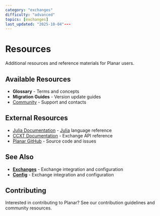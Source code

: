 ```yaml
---
category: "exchanges"
difficulty: "advanced"
topics: [exchanges]
last_updated: "2025-10-04"---
---
```


# Resources

Additional resources and reference materials for Planar users.

## Available Resources

- **Glossary** - Terms and concepts
- **Migration Guides** - Version update guides
- [Community](community.md) - Support and contacts

## External Resources

- [Julia Documentation](https://docs.julialang.org/) - [Julia](https://julialang.org/) language reference
- [CCXT Documentation](https://docs.ccxt.com/) - Exchange API reference
- [Planar GitHub](https://github.com/defnlnotme/Planar.jl) - Source code and issues


## See Also

- **[Exchanges](../exchanges.md)** - Exchange integration and configuration
- **[Config](../config.md)** - Exchange integration and configuration

## Contributing

Interested in contributing to Planar? See our contribution guidelines and community resources.